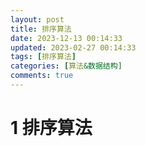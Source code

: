 ```yaml
---
layout: post
title: 排序算法
date: 2023-12-13 00:14:33
updated: 2023-02-27 00:14:33
tags: [排序算法]
categories: [算法&数据结构]
comments: true
---
```


# 1 排序算法


